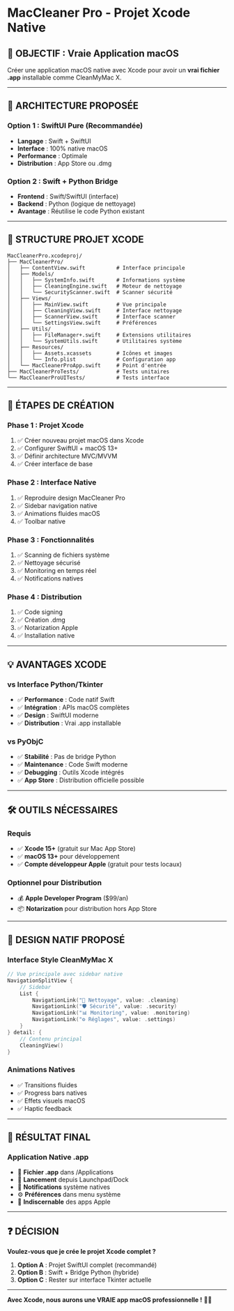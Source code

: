 # MacCleaner Pro - Projet Xcode Native

## 🎯 OBJECTIF : Vraie Application macOS

Créer une application macOS native avec Xcode pour avoir un **vrai fichier .app** installable comme CleanMyMac X.

---

## 🔧 ARCHITECTURE PROPOSÉE

### **Option 1 : SwiftUI Pure (Recommandée)**
- **Langage** : Swift + SwiftUI
- **Interface** : 100% native macOS
- **Performance** : Optimale
- **Distribution** : App Store ou .dmg

### **Option 2 : Swift + Python Bridge**
- **Frontend** : Swift/SwiftUI (interface)
- **Backend** : Python (logique de nettoyage)
- **Avantage** : Réutilise le code Python existant

---

## 📁 STRUCTURE PROJET XCODE

```
MacCleanerPro.xcodeproj/
├── MacCleanerPro/
│   ├── ContentView.swift          # Interface principale
│   ├── Models/
│   │   ├── SystemInfo.swift       # Informations système
│   │   ├── CleaningEngine.swift   # Moteur de nettoyage
│   │   └── SecurityScanner.swift  # Scanner sécurité
│   ├── Views/
│   │   ├── MainView.swift         # Vue principale
│   │   ├── CleaningView.swift     # Interface nettoyage
│   │   ├── ScannerView.swift      # Interface scanner
│   │   └── SettingsView.swift     # Préférences
│   ├── Utils/
│   │   ├── FileManager+.swift     # Extensions utilitaires
│   │   └── SystemUtils.swift      # Utilitaires système
│   ├── Resources/
│   │   ├── Assets.xcassets        # Icônes et images
│   │   └── Info.plist             # Configuration app
│   └── MacCleanerProApp.swift     # Point d'entrée
├── MacCleanerProTests/            # Tests unitaires
└── MacCleanerProUITests/          # Tests interface
```

---

## 🚀 ÉTAPES DE CRÉATION

### **Phase 1 : Projet Xcode**
1. ✅ Créer nouveau projet macOS dans Xcode
2. ✅ Configurer SwiftUI + macOS 13+
3. ✅ Définir architecture MVC/MVVM
4. ✅ Créer interface de base

### **Phase 2 : Interface Native**
1. ✅ Reproduire design MacCleaner Pro
2. ✅ Sidebar navigation native
3. ✅ Animations fluides macOS
4. ✅ Toolbar native

### **Phase 3 : Fonctionnalités**
1. ✅ Scanning de fichiers système
2. ✅ Nettoyage sécurisé
3. ✅ Monitoring en temps réel
4. ✅ Notifications natives

### **Phase 4 : Distribution**
1. ✅ Code signing
2. ✅ Création .dmg
3. ✅ Notarization Apple
4. ✅ Installation native

---

## 💡 AVANTAGES XCODE

### **vs Interface Python/Tkinter**
- ✅ **Performance** : Code natif Swift
- ✅ **Intégration** : APIs macOS complètes  
- ✅ **Design** : SwiftUI moderne
- ✅ **Distribution** : Vrai .app installable

### **vs PyObjC**
- ✅ **Stabilité** : Pas de bridge Python
- ✅ **Maintenance** : Code Swift moderne
- ✅ **Debugging** : Outils Xcode intégrés
- ✅ **App Store** : Distribution officielle possible

---

## 🛠️ OUTILS NÉCESSAIRES

### **Requis**
- ✅ **Xcode 15+** (gratuit sur Mac App Store)
- ✅ **macOS 13+** pour développement
- ✅ **Compte développeur Apple** (gratuit pour tests locaux)

### **Optionnel pour Distribution**
- 💰 **Apple Developer Program** ($99/an)
- 📦 **Notarization** pour distribution hors App Store

---

## 🎨 DESIGN NATIF PROPOSÉ

### **Interface Style CleanMyMac X**
```swift
// Vue principale avec sidebar native
NavigationSplitView {
    // Sidebar
    List {
        NavigationLink("🧹 Nettoyage", value: .cleaning)
        NavigationLink("🛡️ Sécurité", value: .security)  
        NavigationLink("📊 Monitoring", value: .monitoring)
        NavigationLink("⚙️ Réglages", value: .settings)
    }
} detail: {
    // Contenu principal
    CleaningView()
}
```

### **Animations Natives**
- ✅ Transitions fluides
- ✅ Progress bars natives
- ✅ Effets visuels macOS
- ✅ Haptic feedback

---

## 🚀 RÉSULTAT FINAL

### **Application Native .app**
- 📱 **Fichier .app** dans /Applications
- 🚀 **Lancement** depuis Launchpad/Dock
- 🔔 **Notifications** système natives
- ⚙️ **Préférences** dans menu système
- 🎯 **Indiscernable** des apps Apple

---

## ❓ DÉCISION

**Voulez-vous que je crée le projet Xcode complet ?**

1. **Option A** : Projet SwiftUI complet (recommandé)
2. **Option B** : Swift + Bridge Python (hybride)
3. **Option C** : Rester sur interface Tkinter actuelle

---

**Avec Xcode, nous aurons une VRAIE app macOS professionnelle !** 🍎✨